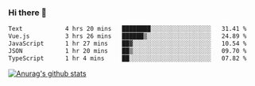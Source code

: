 ### Hi there 👋



<!--
**webB1an/webB1an** is a ✨ _special_ ✨ repository because its `README.md` (this file) appears on your GitHub profile.

Here are some ideas to get you started:

- 🔭 I’m currently working on ...
- 🌱 I’m currently learning ...
- 👯 I’m looking to collaborate on ...
- 🤔 I’m looking for help with ...
- 💬 Ask me about ...
- 📫 How to reach me: ...
- 😄 Pronouns: ...
- ⚡ Fun fact: ...
-->

<!--START_SECTION:waka-->

```txt
Text            4 hrs 20 mins   ████████░░░░░░░░░░░░░░░░░   31.41 %
Vue.js          3 hrs 26 mins   ██████▒░░░░░░░░░░░░░░░░░░   24.89 %
JavaScript      1 hr 27 mins    ██▓░░░░░░░░░░░░░░░░░░░░░░   10.54 %
JSON            1 hr 20 mins    ██▒░░░░░░░░░░░░░░░░░░░░░░   09.70 %
TypeScript      1 hr 4 mins     ██░░░░░░░░░░░░░░░░░░░░░░░   07.82 %
```

<!--END_SECTION:waka-->


[![Anurag's github stats](https://github-readme-stats.vercel.app/api?username=webB1an&show_icons=true&theme=radical)](https://github.com/anuraghazra/github-readme-stats)

